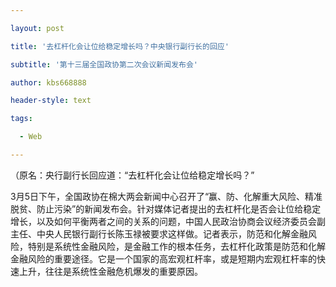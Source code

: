---
layout: post
title: '去杠杆化会让位给稳定增长吗？中央银行副行长的回应'
subtitle: '第十三届全国政协第二次会议新闻发布会'
author: kbs668888
header-style: text
tags:
  - Web
---
（原名：央行副行长回应道：“去杠杆化会让位给稳定增长吗？”

3月5日下午，全国政协在棉大两会新闻中心召开了“赢、防、化解重大风险、精准脱贫、防止污染”的新闻发布会。针对媒体记者提出的去杠杆化是否会让位给稳定增长，以及如何平衡两者之间的关系的问题，中国人民政治协商会议经济委员会副主任、中央人民银行副行长陈玉禄被要求这样做。记者表示，防范和化解金融风险，特别是系统性金融风险，是金融工作的根本任务，去杠杆化政策是防范和化解金融风险的重要途径。它是一个国家的高宏观杠杆率，或是短期内宏观杠杆率的快速上升，往往是系统性金融危机爆发的重要原因。

